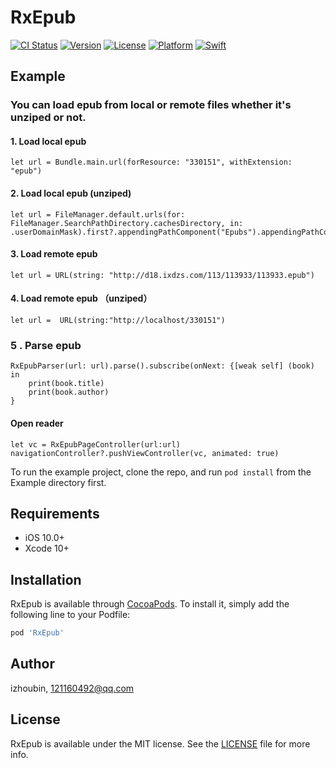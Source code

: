 # RxEpub

[![CI Status](http://img.shields.io/travis/izhoubin/RxEpub.svg?style=flat)](https://travis-ci.org/izhoubin/RxEpub)
[![Version](https://img.shields.io/cocoapods/v/RxEpub.svg?style=flat)](http://cocoapods.org/pods/RxEpub)
[![License](https://img.shields.io/cocoapods/l/RxEpub.svg?style=flat)](http://cocoapods.org/pods/RxEpub)
[![Platform](https://img.shields.io/cocoapods/p/RxEpub.svg?style=flat)](http://cocoapods.org/pods/RxEpub)
[![Swift](https://img.shields.io/badge/Swift-5.0-brightgreen.svg)](http://cocoapods.org/pods/RxEpub)

## Example

### You can load epub from local or remote files whether it's unziped or not.

#### 1. Load local epub
```
let url = Bundle.main.url(forResource: "330151", withExtension: "epub")
```
#### 2. Load local epub (unziped)
```
let url = FileManager.default.urls(for: FileManager.SearchPathDirectory.cachesDirectory, in: .userDomainMask).first?.appendingPathComponent("Epubs").appendingPathComponent("330151")
```
#### 3. Load remote epub
```
let url = URL(string: "http://d18.ixdzs.com/113/113933/113933.epub")
```
#### 4. Load remote epub （unziped）
```
let url =  URL(string:"http://localhost/330151")
```
### 5 . Parse epub
```
RxEpubParser(url: url).parse().subscribe(onNext: {[weak self] (book) in
    print(book.title)
    print(book.author)
}
```
####  Open reader
```
let vc = RxEpubPageController(url:url)
navigationController?.pushViewController(vc, animated: true)
```

To run the example project, clone the repo, and run `pod install` from the Example directory first.

## Requirements

- iOS 10.0+
- Xcode 10+

## Installation

RxEpub is available through [CocoaPods](http://cocoapods.org). To install
it, simply add the following line to your Podfile:

```ruby
pod 'RxEpub'
```
## Author

izhoubin, 121160492@qq.com

## License

RxEpub is available under the MIT license. See the [LICENSE](/LICENSE) file for more info.
